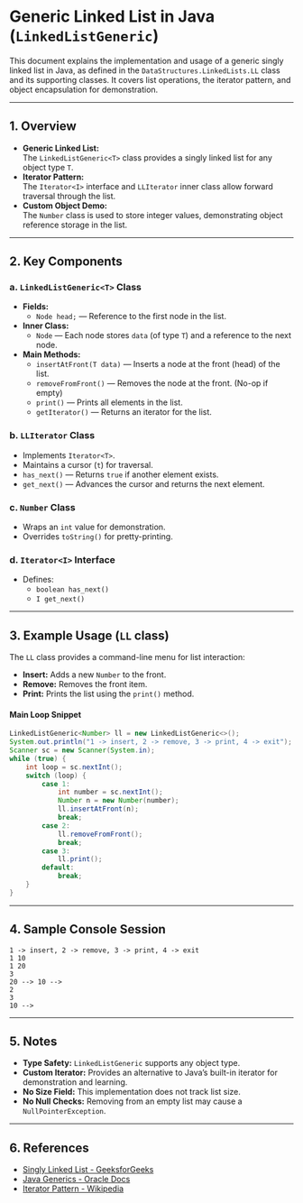 # Generic Linked List in Java (`LinkedListGeneric`)

This document explains the implementation and usage of a generic singly linked list in Java, as defined in the `DataStructures.LinkedLists.LL` class and its supporting classes. It covers list operations, the iterator pattern, and object encapsulation for demonstration.

---

## 1. Overview

- **Generic Linked List:**  
  The `LinkedListGeneric<T>` class provides a singly linked list for any object type `T`.
- **Iterator Pattern:**  
  The `Iterator<I>` interface and `LLIterator` inner class allow forward traversal through the list.
- **Custom Object Demo:**  
  The `Number` class is used to store integer values, demonstrating object reference storage in the list.

---

## 2. Key Components

### a. `LinkedListGeneric<T>` Class

- **Fields:**
    - `Node head;` — Reference to the first node in the list.
- **Inner Class:**
    - `Node` — Each node stores `data` (of type `T`) and a reference to the next node.
- **Main Methods:**
    - `insertAtFront(T data)` — Inserts a node at the front (head) of the list.
    - `removeFromFront()` — Removes the node at the front. (No-op if empty)
    - `print()` — Prints all elements in the list.
    - `getIterator()` — Returns an iterator for the list.

### b. `LLIterator` Class

- Implements `Iterator<T>`.
- Maintains a cursor (`t`) for traversal.
- `has_next()` — Returns `true` if another element exists.
- `get_next()` — Advances the cursor and returns the next element.

### c. `Number` Class

- Wraps an `int` value for demonstration.
- Overrides `toString()` for pretty-printing.

### d. `Iterator<I>` Interface

- Defines:
    - `boolean has_next()`
    - `I get_next()`

---

## 3. Example Usage (`LL` class)

The `LL` class provides a command-line menu for list interaction:

- **Insert:** Adds a new `Number` to the front.
- **Remove:** Removes the front item.
- **Print:** Prints the list using the `print()` method.

#### Main Loop Snippet
```java
LinkedListGeneric<Number> ll = new LinkedListGeneric<>();
System.out.println("1 -> insert, 2 -> remove, 3 -> print, 4 -> exit");
Scanner sc = new Scanner(System.in);
while (true) {
    int loop = sc.nextInt();
    switch (loop) {
        case 1:
            int number = sc.nextInt();
            Number n = new Number(number);
            ll.insertAtFront(n);
            break;
        case 2:
            ll.removeFromFront();
            break;
        case 3:
            ll.print();
        default:
            break;
    }
}
```

---

## 4. Sample Console Session

```
1 -> insert, 2 -> remove, 3 -> print, 4 -> exit
1 10
1 20
3
20 --> 10 -->
2
3
10 -->
```

---

## 5. Notes

- **Type Safety:** `LinkedListGeneric` supports any object type.
- **Custom Iterator:** Provides an alternative to Java’s built-in iterator for demonstration and learning.
- **No Size Field:** This implementation does not track list size.
- **No Null Checks:** Removing from an empty list may cause a `NullPointerException`.

---

## 6. References

- [Singly Linked List - GeeksforGeeks](https://www.geeksforgeeks.org/data-structures/linked-list/singly-linked-list/)
- [Java Generics - Oracle Docs](https://docs.oracle.com/javase/tutorial/java/generics/)
- [Iterator Pattern - Wikipedia](https://en.wikipedia.org/wiki/Iterator_pattern)
